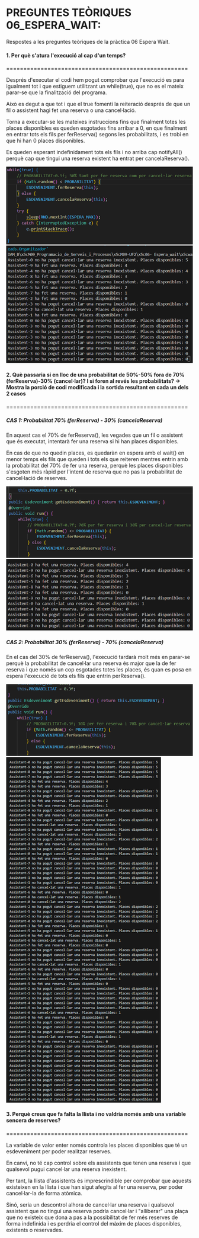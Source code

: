 # PREGUNTES TEÒRIQUES 06_ESPERA_WAIT:

Respostes a les preguntes teòriques de la pràctica 06 Espera Wait.

#### 1. Per què s'atura l'execució al cap d'un temps?
=====================================================

Després d'executar el codi hem pogut comprobar que l'execució es para igualment tot i que estiguem utilitzant un while(true), que no es el mateix parar-se que la finalització del programa.

Això es degut a que tot i que el true fomenti la reiteració després de que un fil o assistent hagi fet una reserva o una cancel·lació.

Torna a executar-se les mateixes instruccions fins que finalment totes les places disponibles es queden esgotades fins arribar a 0, en que finalment en entrar tots els fils per ferReserva() segons les probabilitats, i es trobi en que hi han 0 places disponibles.

Es queden esperant indefinidament tots els fils i no arriba cap notifyAll() perquè cap que tingui una reserva existent ha entrat per cancelaReserva().

![Codi inicial 0](screenshots/0-codi-inicial.png)
![Sortida 0](screenshots/1-resultat-50-50.png)

#### 2. Què passaria si en lloc de una probabilitat de 50%-50% fora de 70% (ferReserva)-30% (cancel·lar)? I si foren al revés les probabilitats? → Mostra la porció de codi modificada i la sortida resultant en cada un dels 2 casos
=====================================================

##### CAS 1: Probabilitat 70% (ferReserva) - 30% (cancelaReserva)

En aquest cas el 70% de ferReserva(), les vegades que un fil o assistent que és executat, intentarà fer una reserva si hi han places disponibles.

En cas de que no quedin places, es quedaràn en espera amb el wait() en menor temps els fils que queden i tots els que reiteren mentres entrin amb la probabilitat del 70% de fer una reserva, perquè les places disponibles s'esgoten més ràpid per l'intent de reserva que no pas la probabilitat de cancel·lació de reserves.

![Codi cas 1](screenshots/2-codi-cas-70-30.png)
![Sortida 1](screenshots/3-resultat-70-30.png)

##### CAS 2: Probabilitat 30% (ferReserva) - 70% (cancelaReserva)

En el cas del 30% de ferReserva(), l'execució tardarà molt més en parar-se perquè la probabilitat de cancel·lar una reserva és major que la de fer reserva i que només un cop esgotades totes les places, és quan es posa en espera l'execució de tots els fils que entrin perReserva().

![Codi cas 2](screenshots/4-codi-cas-30-70.png)
![Sortida 2](screenshots/5-resultat-30-70.png)

#### 3. Perquè creus que fa falta la llista i no valdria només amb una variable sencera de reserves?
=====================================================

La variable de valor enter només controla les places disponibles que té un esdeveniment per poder realitzar reserves.

En canvi, no té cap control sobre els assistents que tenen una reserva i que qualsevol pugui cancel·lar una reserva inexistent.

Per tant, la llista d'assistents és imprescrindible per comprobar que aquests existeixen en la llista i que han sigut afegits al fer una reserva, per poder cancel·lar-la de forma atòmica.

Sinó, seria un descontrol alhora de cancel·lar una reserva i qualsevol assistent que no tingui una reserva podría cancel·lar i "alliberar" una plaça que no existeix que dona a pas a la possibilitat de fer més reserves de forma indefinida i es perdria el control del màxim de places disponibles, existents o reservades.